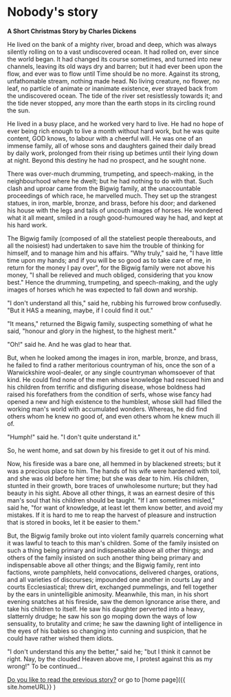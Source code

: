 # Nobody's story
**A Short Christmas Story by Charles Dickens**

He lived on the bank of a mighty river, broad and deep, which was always silently rolling on to a vast undiscovered ocean. It had rolled on, ever since the world began. It had changed its course sometimes, and turned into new channels, leaving its old ways dry and barren; but it had ever been upon the flow, and ever was to flow until Time should be no more. Against its strong, unfathomable stream, nothing made head. No living creature, no flower, no leaf, no particle of animate or inanimate existence, ever strayed back from the undiscovered ocean. The tide of the river set resistlessly towards it; and the tide never stopped, any more than the earth stops in its circling round the sun.

He lived in a busy place, and he worked very hard to live. He had no hope of ever being rich enough to live a month without hard work, but he was quite content, GOD knows, to labour with a cheerful will. He was one of an immense family, all of whose sons and daughters gained their daily bread by daily work, prolonged from their rising up betimes until their lying down at night. Beyond this destiny he had no prospect, and he sought none.

There was over-much drumming, trumpeting, and speech-making, in the neighbourhood where he dwelt; but he had nothing to do with that. Such clash and uproar came from the Bigwig family, at the unaccountable proceedings of which race, he marvelled much. They set up the strangest statues, in iron, marble, bronze, and brass, before his door; and darkened his house with the legs and tails of uncouth images of horses. He wondered what it all meant, smiled in a rough good-humoured way he had, and kept at his hard work.

The Bigwig family (composed of all the stateliest people thereabouts, and all the noisiest) had undertaken to save him the trouble of thinking for himself, and to manage him and his affairs. "Why truly," said he, "I have little time upon my hands; and if you will be so good as to take care of me, in return for the money I pay over", for the Bigwig family were not above his money, "I shall be relieved and much obliged, considering that you know best." Hence the drumming, trumpeting, and speech-making, and the ugly images of horses which he was expected to fall down and worship.

"I don't understand all this," said he, rubbing his furrowed brow confusedly. "But it HAS a meaning, maybe, if I could find it out."

"It means," returned the Bigwig family, suspecting something of what he said, "honour and glory in the highest, to the highest merit."

"Oh!" said he. And he was glad to hear that.

But, when he looked among the images in iron, marble, bronze, and brass, he failed to find a rather meritorious countryman of his, once the son of a Warwickshire wool-dealer, or any single countryman whomsoever of that kind. He could find none of the men whose knowledge had rescued him and his children from terrific and disfiguring disease, whose boldness had raised his forefathers from the condition of serfs, whose wise fancy had opened a new and high existence to the humblest, whose skill had filled the working man's world with accumulated wonders. Whereas, he did find others whom he knew no good of, and even others whom he knew much ill of.

"Humph!" said he. "I don't quite understand it."

So, he went home, and sat down by his fireside to get it out of his mind.

Now, his fireside was a bare one, all hemmed in by blackened streets; but it was a precious place to him. The hands of his wife were hardened with toil, and she was old before her time; but she was dear to him. His children, stunted in their growth, bore traces of unwholesome nurture; but they had beauty in his sight. Above all other things, it was an earnest desire of this man's soul that his children should be taught. "If I am sometimes misled," said he, "for want of knowledge, at least let them know better, and avoid my mistakes. If it is hard to me to reap the harvest of pleasure and instruction that is stored in books, let it be easier to them."

But, the Bigwig family broke out into violent family quarrels concerning what it was lawful to teach to this man's children. Some of the family insisted on such a thing being primary and indispensable above all other things; and others of the family insisted on such another thing being primary and indispensable above all other things; and the Bigwig family, rent into factions, wrote pamphlets, held convocations, delivered charges, orations, and all varieties of discourses; impounded one another in courts Lay and courts Ecclesiastical; threw dirt, exchanged pummelings, and fell together by the ears in unintelligible animosity. Meanwhile, this man, in his short evening snatches at his fireside, saw the demon Ignorance arise there, and take his children to itself. He saw his daughter perverted into a heavy, slatternly drudge; he saw his son go moping down the ways of low sensuality, to brutality and crime; he saw the dawning light of intelligence in the eyes of his babies so changing into cunning and suspicion, that he could have rather wished them idiots.

"I don't understand this any the better," said he; "but I think it cannot be right. Nay, by the clouded Heaven above me, I protest against this as my wrong!"
To be continued...


[Do you like to read the previous story?](story1) or go to [home page]({{ site.homeURL}} )
